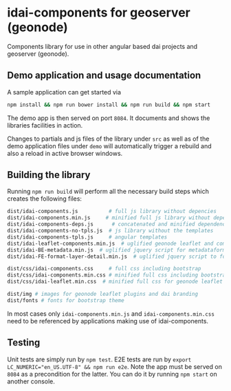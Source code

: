 # idai-components for geoserver (geonode)

Components library for use in other angular based dai projects and geoserver (geonode). 

## Demo application and usage documentation

A sample application can get started via

```bash
npm install && npm run bower install && npm run build && npm start
```

The demo app is then served on port `8084`. 
It documents and shows the libraries facilities in action.

Changes to partials and js files of the library under `src` as well as of the
demo application files under `demo` will automatically trigger a
rebuild and also a reload in active browser windows.

## Building the library

Running `npm run build` will perform all the 
necessary build steps which creates the following files:

```bash
dist/idai-components.js          # full js library without depencies
dist/idai-components.min.js     # minified full js library without dependencies
dist/idai-components-deps.js      # concatenated and minified dependencies
dist/idai-components-no-tpls.js  # js library without the templates
dist/idai-components-tpls.js     # angular templates
dist/idai-leaflet-components.min.js  # uglified geonode leaflet and components
dist/idai-BE-metadata.min.js  # uglified jquery script for metadataform
dist/idai-FE-format-layer-detail.min.js  # uglified jquery script to format layer metadata

dist/css/idai-components.css     # full css including bootstrap
dist/css/idai-components.min.css # minified full css including bootstrap
dist/css/idai-leaflet.min.css  # minified full css for geonode leaflet preview map

dist/img # images for geonode leaflet plugins and dai branding
dist/fonts # fonts for bootstrap theme
```

In most cases only `idai-components.min.js` and `idai-components.min.css` need
to be referenced by applications making use of idai-components.

## Testing

Unit tests are simply run by `npm test`. E2E tests are run by 
`export LC_NUMERIC="en_US.UTF-8" && npm run e2e`. Note the app must be served on
`8084` as a precondition for the latter. You can do it by running `npm start` on 
another console.
